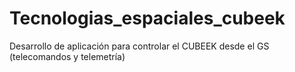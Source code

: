 # Tecnologias_espaciales_cubeek
Desarrollo de aplicación para controlar el CUBEEK desde el GS (telecomandos y telemetría) 
